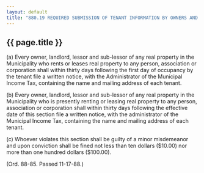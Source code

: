 ---
layout: default 
title: "880.19 REQUIRED SUBMISSION OF TENANT INFORMATION BY OWNERS AND LESSORS."---

{{ page.title }}
----------------

​(a) Every owner, landlord, lessor and sub-lessor of any real property
in the Municipality who rents or leases real property to any person,
association or corporation shall within thirty days following the first
day of occupancy by the tenant file a written notice, with the
Administrator of the Municipal Income Tax, containing the name and
mailing address of each tenant.

​(b) Every owner, landlord, lessor and sub-lessor of any real property
in the Municipality who is presently renting or leasing real property to
any person, association or corporation shall within thirty days
following the effective date of this section file a written notice, with
the administrator of the Municipal Income Tax, containing the name and
mailing address of each tenant.

​(c) Whoever violates this section shall be guilty of a minor
misdemeanor and upon conviction shall be fined not less than ten dollars
(\$10.00) nor more than one hundred dollars (\$100.00).

(Ord. 88-85. Passed 11-17-88.)
